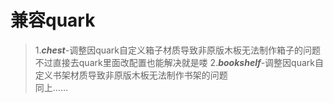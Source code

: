 # 兼容quark
>1.***chest***-调整因quark自定义箱子材质导致非原版木板无法制作箱子的问题<br>不过直接去quark里面改配置也能解决就是喽
>2.***bookshelf***-调整因quark自定义书架材质导致非原版木板无法制作书架的问题<br>同上……